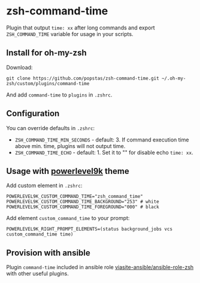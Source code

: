 # zsh-command-time

Plugin that output `time: xx` after long commands and export `ZSH_COMMAND_TIME` variable for usage in your scripts.



## Install for oh-my-zsh

Download:
```
git clone https://github.com/popstas/zsh-command-time.git ~/.oh-my-zsh/custom/plugins/command-time
```
And add `command-time` to `plugins` in `.zshrc`.



## Configuration

You can override defaults in `.zshrc`:

- `ZSH_COMMAND_TIME_MIN_SECONDS` - default: 3. If command execution time above min. time, plugins will not output time.
- `ZSH_COMMAND_TIME_ECHO` - default: 1. Set it to "" for disable echo `time: xx`.



## Usage with [powerlevel9k](https://github.com/bhilburn/powerlevel9k) theme

Add custom element in `.zshrc`:
```
POWERLEVEL9K_CUSTOM_COMMAND_TIME="zsh_command_time"
POWERLEVEL9K_CUSTOM_COMMAND_TIME_BACKGROUND="253" # white
POWERLEVEL9K_CUSTOM_COMMAND_TIME_FOREGROUND="000" # black
```

Add element `custom_command_time` to your prompt:
```
POWERLEVEL9K_RIGHT_PROMPT_ELEMENTS=(status background_jobs vcs custom_command_time time)
```

## Provision with ansible
Plugin `command-time` included in ansible role [viasite-ansible/ansible-role-zsh](https://github.com/viasite-ansible/ansible-role-zsh)
with other useful plugins.
